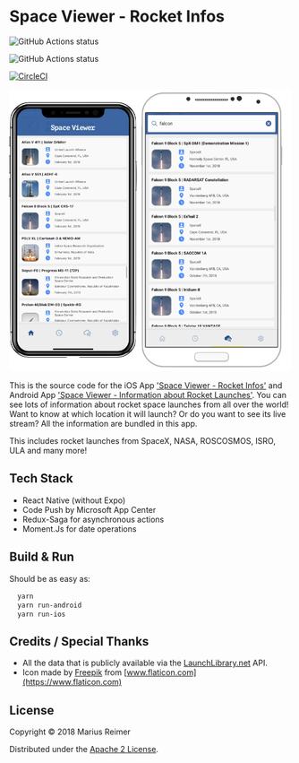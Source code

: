 # Space Viewer - Rocket Infos

![GitHub Actions status](https://github.com/reime005/react-native-spaceviewer/workflows/iOS/badge.svg)

![GitHub Actions status](https://github.com/reime005/react-native-spaceviewer/workflows/Android/badge.svg)

[![CircleCI](https://circleci.com/gh/reime005/react-native-spaceviewer/tree/master.svg?style=svg)](https://circleci.com/gh/reime005/react-native-spaceviewer/tree/master)

![space-viewer](assets/images/mockup.png)

This is the source code for the iOS App ['Space Viewer - Rocket Infos'](https://itunes.apple.com/us/app/space-viewer-rocket-infos/id1434055829?ls=1&mt=8) and Android App ['Space Viewer - Information about Rocket Launches'](https://play.google.com/store/apps/details?id=com.mariusreimer.spaceviewer). You can see lots of information about rocket space launches from all over the world! Want to know at which location it will launch? Or do you want to see its live stream? All the information are bundled in this app.

This includes rocket launches from SpaceX, NASA, ROSCOSMOS, ISRO, ULA and many more!

## Tech Stack

* React Native (without Expo)
* Code Push by Microsoft App Center
* Redux-Saga for asynchronous actions
* Moment.Js for date operations

## Build & Run
Should be as easy as:

      yarn
      yarn run-android
      yarn run-ios

## Credits / Special Thanks

* All the data that is publicly available via the [LaunchLibrary.net](https://launchlibrary.net) API.
* Icon made by [Freepik](https://www.freepik.com) from [www.flaticon.com](https://www.flaticon.com)

## License
Copyright © 2018 Marius Reimer

Distributed under the [Apache 2 License](http://www.apache.org/licenses/LICENSE-2.0.html).
